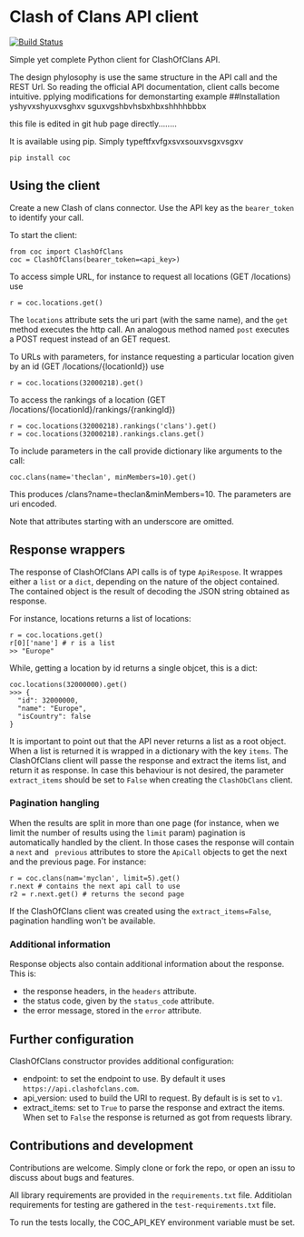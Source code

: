 Clash of Clans API client
===========================================================
[![Build Status](https://travis-ci.org/miguelcb84/coc-client.svg?branch=master)](https://travis-ci.org/miguelcb84/coc-client)

Simple yet complete Python client for ClashOfClans API.

The design phylosophy is use the same structure in the API call and the REST Url. 
So reading the official API documentation, client calls become intuitive.
pplying modifications for demonstarting example
##Installation
yshyvxshyuxvsghxv sguxvgshbvhsbxhbxshhhhbbbx

this file is edited in git hub page directly........

It is available using pip. Simply typeftfxvfgxsvxsouxvsgxvsgxv

    pip install coc

## Using the client
  
Create a new Clash of clans connector.
Use the API key as the `bearer_token` to identify your call.

To start the client:
        
    from coc import ClashOfClans 
    coc = ClashOfClans(bearer_token=<api_key>)

To access simple URL, for instance to request all locations (GET /locations) use 

    r = coc.locations.get()

The `locations` attribute sets the uri part (with the same name), and the `get` method executes the http call.
An analogous method named `post` executes a POST request instead of an GET request.

To URLs with parameters, for instance requesting a particular location given by an id (GET /locations/{locationId}) use

    r = coc.locations(32000218).get()

To access the rankings of a location (GET /locations/{locationId}/rankings/{rankingId})

    r = coc.locations(32000218).rankings('clans').get()
    r = coc.locations(32000218).rankings.clans.get()

To include parameters in the call provide dictionary like arguments to the call:

    coc.clans(name='theclan', minMembers=10).get()

This produces /clans?name=theclan&minMembers=10. The parameters are uri encoded.

Note that attributes starting with an underscore are omitted.

## Response wrappers

The response of ClashOfClans API calls is of type `ApiRespose`. 
It wrappes either a `list` or a `dict`, depending on the nature of the object contained.
The contained object is the result of decoding the JSON string obtained as response.

For instance, locations returns a list of locations:

    r = coc.locations.get()
    r[0]['nane'] # r is a list
    >> "Europe"

While, getting a location by id returns a single objcet, this is a dict:

    coc.locations(32000000).get()
    >>> {
      "id": 32000000,
      "name": "Europe",
      "isCountry": false
    }

It is important to point out that the API never returns a list as a root object. 
When a list is returned it is wrapped in a dictionary with the key `items`. 
The ClashOfClans client will passe the response and extract the items list, and return it as response.
In case this behaviour is not desired, the parameter `extract_items` should be set to `False` when creating the `ClashObClans` client.

### Pagination hangling

When the results are split in more than one page (for instance, when we limit 
the number of results using the `limit` param) pagination is automatically 
handled by the client. In those cases the response will contain a `next` and ` previous` 
attributes to store the `ApiCall` objects to get the next and the previous page. 
For instance:

    r = coc.clans(nam='myclan', limit=5).get()
    r.next # contains the next api call to use
    r2 = r.next.get() # returns the second page

If the ClashOfClans client was created using the `extract_items=False`, pagination handling won't be available.

### Additional information

Response objects also contain additional information about the response. This is:

* the response headers, in the `headers` attribute.
* the status code, given by the `status_code` attribute. 
* the error message, stored in the `error` attribute.

## Further configuration

ClashOfClans constructor provides additional configuration:

* endpoint: to set the endpoint to use. By default it uses `https://api.clashofclans.com`. 
* api_version: used to build the URI to request. By default is is set to `v1`.
* extract_items: set to `True` to parse the response and extract the items. When set to `False` the response is returned as got from requests library.

## Contributions and development

Contributions are welcome. Simply clone or fork the repo, or open an issu to discuss about bugs and features.

All library requirements are provided in the `requirements.txt` file. Additiolan requirements for testing are gathered in the `test-requirements.txt` file.  

To run the tests locally, the COC_API_KEY environment variable must be set. 
